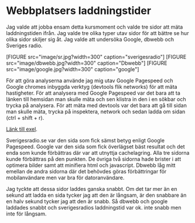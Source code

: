 Webbplatsers laddningstider
===============================

Jag valde att jobba ensam detta kursmoment och valde tre sidor att mäta laddningstiden ifrån. Jag valde tre olika typer utav sidor för att bättre se hur olika sidor skiljer sig åt. Jag valde att undersöka Google, dbwebb och Sveriges radio.

[FIGURE src="image/sr.jpg?width=300" caption="sverigesradio"]
[FIGURE src="image/dbwebb.jpg?width=300" caption="Dbwebb"]
[FIGURE src="image/google.jpg?width=300" caption="google"]


För att göra analyserna använde jag mig utav Google Pagespeed och Google chromes inbyggda verktyg (devtools flik networks) för att mäta hastigheter. För att analysera med Google Pagespeed var det bara att ta länken till hemsidan man skulle mäta och sen klistra in den i en sökbar och trycka på analysera. För att mäta med devtools var det bara att gå till sidan man skulle mäta, trycka på inspektera, network och sedan ladda om sidan (ctrl + shift + r).

[Länk till exel](https://docs.google.com/spreadsheets/d/1_GiQEtMlQbP7BhxhJtZ8kaRraFi-WJdGQfuaHMxQs0I/edit#gid=0).

Sverigesradio.se var den sida som fick sämst betyg enligt Google Pagespeed. Google var den sida som fick överlägset bäst resultat och det enda som kunde förbättras där var att utnyttja cachelagring. Alla tre sidorna kunde förbättras på den punkten. De övriga två sidorna hade brister i att optimera bilder samt att minifiera html och javascript. Dbwebb låg mitt emellan de andra sidorna där det behövdes göras förbättringar för mobilanvändare men var bra för datoranvändare.

Jag tyckte att dessa sidor laddes ganska snabbt. Om det tar mer än en sekund att ladda en sida tycker jag att den är långsam, är den snabbare än en halv sekund tycker jag att den är snabb. Så dbwebb och google laddades snabbt och sverigesradios laddningstid var ok. inte snabb men inte för långsam.

